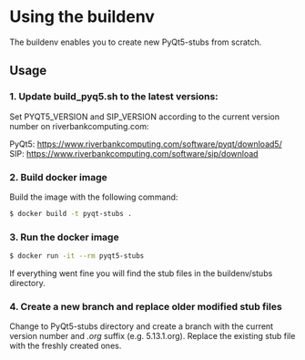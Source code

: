 # Using the buildenv

The buildenv enables you to create new PyQt5-stubs from scratch.

## Usage

### 1. Update build_pyq5.sh to the latest versions:

Set PYQT5_VERSION and SIP_VERSION according to the current version number on riverbankcomputing.com:

PyQt5: https://www.riverbankcomputing.com/software/pyqt/download5/
SIP: https://www.riverbankcomputing.com/software/sip/download

### 2. Build docker image

Build the image with the following command:

```bash
$ docker build -t pyqt-stubs .
```

### 3. Run the docker image

```bash
$ docker run -it --rm pyqt5-stubs
```

If everything went fine you will find the stub files in the buildenv/stubs directory.

### 4. Create a new branch and replace older modified stub files 

Change to PyQt5-stubs directory and create a branch with the current version
number and *.org* suffix (e.g. 5.13.1.org). Replace the existing stub file with
the freshly created ones.